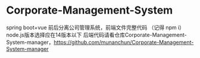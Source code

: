 # Corporate-Management-System
spring boot+vue 前后分离公司管理系统，前端文件完整代码
（记得 npm i）
node.js版本选择应在14版本以下
后端代码请看仓库Corporate-Management-System-manager，https://github.com/munanchun/Corporate-Management-System-manager
